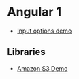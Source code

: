 # Angular 1

- [Input options demo](http://codepen.io/brettinternet/pen/EWNbgL)

## Libraries
- [Amazon S3 Demo](https://github.com/brettinternet/s3-demo)
